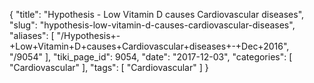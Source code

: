 {
    "title": "Hypothesis - Low Vitamin D causes Cardiovascular diseases",
    "slug": "hypothesis-low-vitamin-d-causes-cardiovascular-diseases",
    "aliases": [
        "/Hypothesis+-+Low+Vitamin+D+causes+Cardiovascular+diseases+-+Dec+2016",
        "/9054"
    ],
    "tiki_page_id": 9054,
    "date": "2017-12-03",
    "categories": [
        "Cardiovascular"
    ],
    "tags": [
        "Cardiovascular"
    ]
}